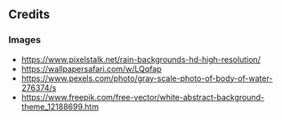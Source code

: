 ## Credits
### Images
- https://www.pixelstalk.net/rain-backgrounds-hd-high-resolution/
- https://wallpapersafari.com/w/LQqfap
- https://www.pexels.com/photo/gray-scale-photo-of-body-of-water-276374/s
- https://www.freepik.com/free-vector/white-abstract-background-theme_12188699.htm